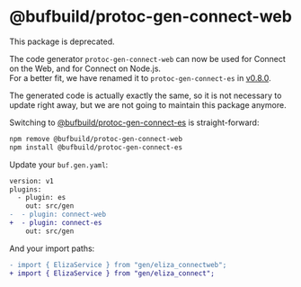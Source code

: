 # @bufbuild/protoc-gen-connect-web

This package is deprecated.

The code generator `protoc-gen-connect-web` can now be used for Connect on the 
Web, and for Connect on Node.js.  
For a better fit, we have renamed it to `protoc-gen-connect-es` in 
[v0.8.0](https://github.com/bufbuild/connect-es/releases/tag/v0.8.0). 

The generated code is actually exactly the same, so it is not necessary to 
update right away, but we are not going to maintain this package anymore.

Switching to [@bufbuild/protoc-gen-connect-es](https://www.npmjs.com/package/@bufbuild/protoc-gen-connect-es) 
is straight-forward:

```bash
npm remove @bufbuild/protoc-gen-connect-web
npm install @bufbuild/protoc-gen-connect-es
```

Update your `buf.gen.yaml`:

```diff
version: v1
plugins:
  - plugin: es
    out: src/gen
-  - plugin: connect-web
+  - plugin: connect-es
    out: src/gen
```

And your import paths:

```diff
- import { ElizaService } from "gen/eliza_connectweb";
+ import { ElizaService } from "gen/eliza_connect";
```

